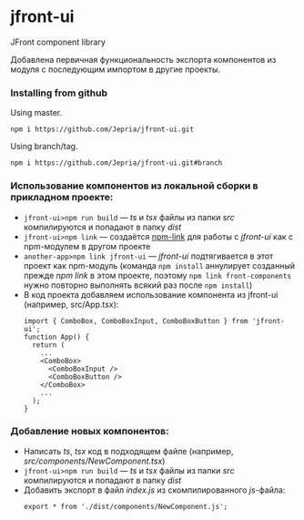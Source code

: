 # jfront-ui
JFront component library

Добавлена первичная функциональность экспорта компонентов из модуля с последующим импортом в другие проекты.

### Installing from github

Using master.
```
npm i https://github.com/Jepria/jfront-ui.git
```
Using branch/tag.
```
npm i https://github.com/Jepria/jfront-ui.git#branch
```

### Использование компонентов из локальной сборки в прикладном проекте:
- `jfront-ui>npm run build` —
    *ts* и *tsx* файлы из папки *src* компилируются и попадают в папку *dist*
- `jfront-ui>npm link` —
    создаётся [npm-link](https://docs.npmjs.com/cli/link.html) для работы с *jfront-ui* как с npm-модулем в другом проекте
- `another-app>npm link jfront-ui` —
    *jfront-ui* подтягивается в этот проект как npm-модуль (команда `npm install` аннулирует созданный прежде *npm link* в этом проекте, поэтому `npm link front-components` нужно повторно выполнять всякий раз после `npm install`)
- В код проекта добавляем использование компонента из jfront-ui (например, src/App.tsx):
    ```
    import { ComboBox, ComboBoxInput, ComboBoxButton } from 'jfront-ui';
    function App() {
      return (
      	...
        <ComboBox>
          <ComboBoxInput />
          <ComboBoxButton />
        </ComboBox>
        ...
      );
    }
    ```

### Добавление новых компонентов:
- Написать *ts*, *tsx* код в подходящем файле (например, *src/components/NewComponent.tsx*)
- `jfront-ui>npm run build` —
    *ts* и *tsx* файлы из папки *src* компилируются и попадают в папку *dist*
- Добавить экспорт в файл *index.js* из скомпилированного *js*-файла: 
    ```
    export * from './dist/components/NewComponent.js';
    ```
